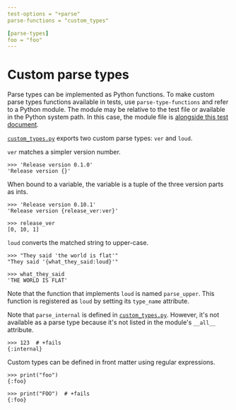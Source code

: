```yaml
---
test-options = "+parse"
parse-functions = "custom_types"

[parse-types]
foo = "foo"
---
```


# Custom parse types

Parse types can be implemented as Python functions. To make custom parse
types functions available in tests, use `parse-type-functions` and refer
to a Python module. The module may be relative to the test file or
available in the Python system path. In this case, the module file is
[alongside this test document](custom_types.py).

[`custom_types.py`](custom_types.py) exports two custom parse types:
`ver` and `loud`.

`ver` matches a simpler version number.

    >>> 'Release version 0.1.0'
    'Release version {}'

When bound to a variable, the variable is a tuple of the three version
parts as ints.

    >>> 'Release version 0.10.1'
    'Release version {release_ver:ver}'

    >>> release_ver
    [0, 10, 1]

`loud` converts the matched string to upper-case.

    >>> "They said 'the world is flat'"
    "They said '{what_they_said:loud}'"

    >>> what_they_said
    'THE WORLD IS FLAT'

Note that the function that implements `loud` is named `parse_upper`.
This function is registered as `loud` by setting its `type_name`
attribute.

Note that `parse_internal` is defined in
[`custom_types.py`](custom_types.py). However, it's not available as a
parse type because it's not listed in the module's `__all__` attribute.

    >>> 123  # +fails
    {:internal}

Custom types can be defined in front matter using regular expressions.

    >>> print("foo")
    {:foo}

    >>> print("FOO")  # +fails
    {:foo}
